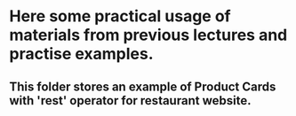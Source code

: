 # Here some practical usage of materials from previous lectures and practise examples.
## This folder stores an example of Product Cards with 'rest' operator for restaurant website.
